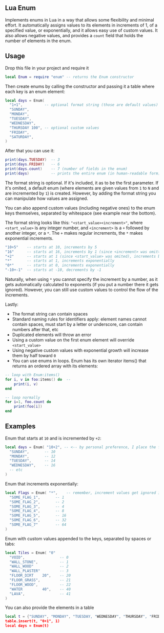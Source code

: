 ## Lua Enum
Implements enums in Lua in a way that allows some flexibility and minimal effort. It automatically assigns values to its elements in increments of 1, of a specified value, or exponentially, and it allows easy use of custom values. It also allows negative values, and provides a `count` field that holds the number of elements in the enum.

## Usage
Drop this file in your project and require it
```lua
local Enum = require "enum" -- returns the Enum constructor
```
Then create enums by calling the constructor and passing it a table where each key is an enum element:
```lua
local days = Enum( 
  "1+1",          -- optional format string (those are default values)
  "SUNDAY", 
  "MONDAY",
  "TUESDAY",
  "WEDNESDAY",
  "THURSDAY 100", -- optional custom values
  "FRIDAY",
  "SATURDAY",
)
```

After that you can use it:
```lua
print(days.TUESDAY)  -- 3
print(days.FRIDAY)   -- 6
print(days.count)    -- 7 (number of fields in the enum)
print(days)          -- prints the entire enum (in human-readable form)
```

The format string is optional. If it's included, it as to be the first parameter. If it's omited, a default enum (where elements are given values from `1` to `N` and are incremented by `1`) is created. However, by adding the format string you can manipulate how values are assigned. 

You can also append custom values (including negative ones) to the enum keys themselves, separated by whitespace (see example near the bottom).

The format string looks like this: `"<start_value><increment>"`, where `<start_value>` is any integer number, and `<increment>` is a `+` followed by another integer, or a `*`. The `+` makes regular increments, the `*` makes exponential increments.
```lua
"10+5"    -- starts at 10, increments by 5
"16"      -- starts at 16, increments by 1 (since <increment> was omitted)
"+2"      -- starts at 1 (since <start_value> was omited), increments by 2
"*"       -- starts at 1, increments exponentially
"0*"      -- starts at 0, increments exponentially
"-10+-1"  -- starts at -10, decrements by -1
```
Naturally, when using `*` you cannot specify the increment by a number, as it gets automatically calculated to exponents (if you put a number there it gets ignored). However, you can still use custom values to control the flow of the increments.

Lastly:
- The format string can contain spaces
- Standard naming rules for identifiers apply: element names cannot contain spaces, must start by a letter or underscore, can contain numbers after that, etc
- Duplicated elements will throw an error
- Using a custom value on the first enum element will override `<start_value>`
- Using negative custom values with exponential growth will increase them by half toward `0`
- You can use enums in loops. Enum has its own iterator items() that returns an ordered array with its elements:
```lua
-- loop with Enum:items()
for i, v in foo:items() do  -- 
	print(i, v)
end

-- loop normally
for i=1, foo.count do
	print(foo[i])
end
```

## Examples
Enum that starts at `10` and is incremented by `+2`:
```lua
local days = Enum( "10+2", -- <-- by personal preference, I place the format here, instead of in the next line
  "SUNDAY",       -- 10
  "MONDAY",       -- 12
  "TUESDAY",      -- 14
  "WEDNESDAY",    -- 16
  -- etc
)
```
Enum that increments exponentially:
```lua
local Flags = Enum( "*",    -- remember, increment values get ignored if included along with `*`
  "SOME_FLAG_1",       -- 1
  "SOME_FLAG_2",       -- 2
  "SOME_FLAG_3",       -- 4
  "SOME_FLAG_4",       -- 8
  "SOME_FLAG_5",       -- 16
  "SOME_FLAG_6",       -- 32
  "SOME_FLAG_7"        -- 64
)
```
Enum with custom values appended to the keys, separated by spaces or tabs:
```lua
local Tiles = Enum( "0"
  "VOID",                -- 0
  "WALL_STONE",          -- 1
  "WALL_WOOD"            -- 2
  "WALL_PLASTER"         -- 3
  "FLOOR_DIRT    20",    -- 20
  "FLOOR_GRASS",         -- 21
  "FLOOR_WOOD",          -- 22
  "WATER         40",    -- 40
  "LAVA",                -- 41
)
```
You can also provide the elements in a table
```lua
local t = {"SUNDAY", "MONDAY", "TUESDAY, "WEDNESDAY", "THURSDAY", "FRIDAY", "SATURDAY"}
table.insert(t, "0+1", 1)
local days = Enum(t)
```
